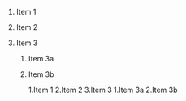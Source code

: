 1. Item 1

2. Item 2

3. Item 3

   1. Item 3a

   2. Item 3b

      1.Item 1
      2.Item 2
      3.Item 3
          1.Item 3a
          2.Item 3b

